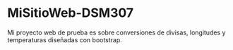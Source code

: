 # MiSitioWeb-DSM307
Mi proyecto web de prueba es sobre conversiones de divisas, longitudes y temperaturas diseñadas con bootstrap.

